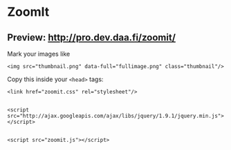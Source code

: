 ZoomIt
===

Preview: http://pro.dev.daa.fi/zoomit/
--

Mark your images like 

`<img src="thumbnail.png" data-full="fullimage.png" class="thumbnail"/>`


Copy this inside your `<head>` tags:

	<link href="zoomit.css" rel="stylesheet"/>


	<script src="http://ajax.googleapis.com/ajax/libs/jquery/1.9.1/jquery.min.js"></script>


	<script src="zoomit.js"></script>

